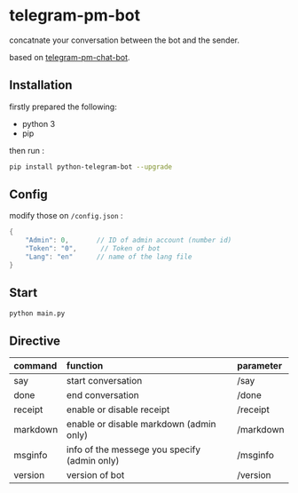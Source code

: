 # telegram-pm-bot
concatnate your conversation between the bot and the sender.

based on [telegram-pm-chat-bot](https://github.com/Netrvin/telegram-pm-chat-bot).


## Installation
firstly prepared the following:
- python 3
- pip

then run :
```bash
pip install python-telegram-bot --upgrade
```


## Config
modify those on `/config.json` :
```c
{
    "Admin": 0,       // ID of admin account (number id)
    "Token": "0",      // Token of bot
    "Lang": "en"      // name of the lang file
}
```


## Start
```bash
python main.py
```


## Directive
| command         | function                                     | parameter                                  |
| :---            | :---                                         | :---                                       |
| say             | start conversation                           | /say                                       |
| done            | end   conversation                           | /done                                      |
| receipt         | enable or disable receipt                    | /receipt                                   |
| markdown        | enable or disable markdown (admin only)      | /markdown                                  |
| msginfo         | info of the messege you specify (admin only) | /msginfo                                   |
| version         | version of bot                               | /version                                   |
